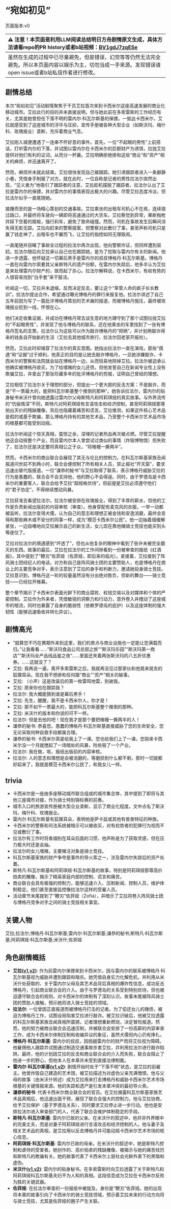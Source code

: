 # “宛如初见”
页面版本:v0
 

| :warning: 注意！本页面是利用LLM阅读总结明日方舟剧情原文生成，具体方法请看repo的PR history或者b站视频：[BV1gdJ7zqESe](https://www.bilibili.com/video/BV1gdJ7zqESe/)         |
|:----------------------------|
| 虽然在生成的过程中已尽量避免，但是错误，幻觉等等仍然无法完全避免。所以本页面内容以娱乐为主，切勿当成一手来源。发现错误请open issue或者b站私信作者进行修改。|



## 剧情总结
本次“宛如初见”活动剧情聚焦于干员艾拉首次来到卡西米尔这座高速发展的商业化移动城市。艾拉此行的目的并未直接说明，但与她此前在多索雷斯的工作经历有关，尤其是她曾担任下落不明的雷内尔·科瓦尔斯基的保镖。一抵达卡西米尔，艾拉就感受到了这座城市的浮华与压抑，宣传手册被各种大型企业（如斯沃玛、梅什科、玫瑰报业）垄断，充斥着商业气息。

艾拉刚入城便遭遇了一连串不怀好意的事件。首先，一位“不起眼的男性”上前搭话，打听雷内尔的下落，并试图以雷内尔在卡西米尔的巨额财产为诱饵，拉拢艾拉提供对他们有利的证词，从而分一杯羹。艾拉明确拒绝掺和这些“商业”和“资产”相关的麻烦，并迅速离开了。

然而，麻烦并未就此结束。艾拉很快发现自己被跟踪。她引诱跟踪者进入一条僻静小巷，凭借身手制服了对方。就在此时，一位自称是记者的男性拉法尔突然出现，“见义勇为”地吸引了跟踪者的注意，艾拉趁机摆脱了跟踪者。拉法尔认出了艾拉是雷内尔的保镖，并对雷内尔的事情表现出极大的兴趣。尽管艾拉态度冷淡，但拉法尔似乎一直尾随她。

接踵而至的是一场精心策划的交通事故。艾拉乘坐的出租车司机心不在焉，连续错过路口，并最终将车驶向一辆即将高速通过的大货车。艾拉察觉到异常，果断掏枪并踩下空着的踏板，强行刹车，避免了致命碰撞。然而，司机在事故发生后瞬间消失得无影无踪。艾拉向赶来的警察报案，但警察对此敷衍了事，甚至声称司机只是赢了钱走神了，出租车也不翼而飞，让艾拉的指控如同无理取闹。

一直尾随并目睹了事故全过程的拉法尔再次出现，他向警察作证，但同样遭到驱赶。拉法尔随后向艾拉承认自己也在跟踪她，是为了挖取与雷内尔有关的新闻。他进一步透露，他怀疑这一切幕后黑手是雷内尔的叔叔博格丹·科瓦尔斯基。博格丹一直在向雷内尔索要其父亲斯特凡的遗产份额，在雷内尔失踪后，他多半认为艾拉是来处理雷内尔财产的，故而起了杀心。拉法尔解释说，在卡西米尔，有权有势的人很容易找到“白手套”来干脏活。

听闻这一切，艾拉并未退缩，反而决定反击，要让这个“草菅人命的疯子长长教训”。拉法尔提出合作，希望通过曝光博格丹的罪行来报复他。拉法尔讲述了自己五年前因为写了一篇批评博格丹策划的艺术展的报道，而被博格丹施压，最终被玫瑰报业贬到一线，怀恨在心。

他们决定收集证据，并成功在博格丹常去谈生意的地方蹲守到了那个试图拉拢艾拉的“不起眼男性”，并发现了他与博格丹的联系，还在他乘坐的车里找到了一张有博格丹签名的支票。拉法尔认为这些可以作为敲诈博格丹的“把柄”，并计划用敲诈得来的钱各自开始新的生活（艾拉去其他城市旅行，拉法尔回老家开报社）。

然而，艾拉此时却揭穿了拉法尔的真实意图。她指出拉法尔一直在演戏，那些“偶遇”和“证据”过于顺利，他真正的目的是让她去敲诈博格丹，一旦她涉嫌敲诈，卡西米尔的警察和法院就会站在博格丹一边，从而轻易地除掉艾拉。拉法尔被迫承认他确实被博格丹收买，为了给嗜赌的女儿还债。但他发誓自己在新闻专业性上没有欺骗艾拉，并拿出了那张珍藏多年的批评博格丹的剪报，证明自己曾经的理想。

艾拉相信了拉法尔关于理想的部分，但提出一个更大胆的反击方案：不是敲诈，而是“干一票最大的，能把科瓦尔斯基整个推倒的那种”。她告诉拉法尔，雷内尔的贴身秘书米沃什曾向她透露过雷内尔父母斯特凡和阿莉琪娅的真实故事。与外界流传的“伉俪情深”不同，斯特凡对阿莉琪娅有言语攻击和经济控制，甚至阿莉琪娅那尊拍出天价的残缺雕像，背后也隐藏着痛苦和谎言。艾拉推测，如果这件核心艺术品是假的或基于欺骗，那么博格丹持有的其他艺术品，乃至整个卡西米尔艺术品市场的根基都可能受到动摇。

拉法尔听闻这个惊天真相，震惊之余，深埋的记者热血再次被点燃。尽管艾拉提醒他这会动摇整个产业，而且雷内尔本人曾尝试过类似的事情（炸毁博物馆）但失败了，拉法尔还是决定要将真相公之于众，“将帷幔一撕两半”。

然而，卡西米尔的商业联合会展现了其无与伦比的控制力。在科瓦尔斯基家族丑闻报道问世前不到两小时，联合会便控制了所有相关人员，禁止报社“开天窗”，要求迅速出替代版报道。一位“谦恭的秘书”与艾拉取得了联系，表示博格丹威胁艾拉的行为是愚蠢的，联合会不会支持他，他的野心不会得逞。同时，由于罗德岛是卡西米尔的重要客人，联合会给予艾拉“超规格优待”，但前提是艾拉必须遵守他们的“君子协定”，不得继续搅动风暴。

艾拉获准去看望拉法尔。拉法尔被安排在玫瑰报业，得到了丰厚的薪水，但他的工作是负责新闻出版前的内容审核（审查）。他身穿配有麦克风的衣服，一举一动都被监听。拉法尔变得犬儒，认为自己的意志和理想正被金钱和安逸消磨，最终会变得和那些麻木或不安分的同事一样，成为“模范卡西米尔公民”。他一边抽着烟缓解紧张，一边自嘲地向艾拉展示自己的新生活，女儿现在靠他赌骑士竞技也能买到头等座位了。

艾拉对拉法尔的境遇感到“坏透了”，但也从他复杂的眼神中看到了些许未被完全磨灭的东西。故事的最后，艾拉在拉法尔的工作间隙看到一份被审查的报纸《红酒报》，其中提到了“鞭刃”佐菲娅（佐菲娅，即后来的临光）。紧接着，艾拉接到了阵风骑士团经纪人的电话，对方称自己是阵风骑士团的主要赞助人，也是博格丹在商业上的主要竞争对手，表示注意到了艾拉的身手和判断力，邀请她投身骑士竞技。艾拉意识到，博格丹这一轮的较量虽然没有分出绝对胜负，但新的舞台——骑士竞技——已经拉开帷幕。

整个章节揭示了卡西米尔表面光鲜下的商业腐败、权钱交易以及对媒体和个体的严密控制。艾拉作为外来者，凭借敏锐的洞察力和行动力，意外卷入并搅动了这座城市的暗流，同时也暴露了自身的脆弱性（依赖罗德岛的庇护）以及这座体制的强大韧性（能够迅速吸收并转化异议）。
## 剧情高光
*   “就算您不巧在赛期外来到这里，我们的景点与商业设施也一定能让您满载而归。”让我看看......“斯沃玛食品公司总部之旅”“斯沃玛乐园”“斯沃玛第一商店”“斯沃玛全产品线品鉴之夜”......里面还夹着两张斯沃玛的八五折优惠券。......这就没了？
*   艾拉: 我再说一遍，离开多索雷斯之后，我就再没见过那家伙和他晃来晃去的狐狸耳朵。现在我不想掺和任何跟“商业”“资产”相关的破事。
*   艾拉: （小声）这是改装后的第一枚雷鸣地雷，别谢我。
*   艾拉: 原来你也在跟踪我？
*   拉法尔: 我大概能猜到谁是幕后黑手！
*   艾拉: 先生，醒醒，我不是卡西米尔人，你才是！
*   艾拉: 那不如干一票最大的，能把科瓦尔斯基整个推倒的那种。
*   艾拉: 米沃什的版本和你说的可不一样。
*   拉法尔: 但是去他的吧！现在我才是那个要把帷幔一撕两半的人！
*   谦恭的秘书: 恭喜您。愚蠢的博格丹·科瓦尔斯基直接威胁了您的生命安全，您无论采取何种自救手段都属合理。
*   谦恭的秘书: 卡西米尔真是给我上了一课。您也给我们上了一课。您刚来卡西米尔没一个月就搅起了一场暗处的风暴，险些毁了一个产业。
*   拉法尔: 我在做，咳，报纸出版前的内容审核。
*   拉法尔: 人的意志和理想是会被消磨的，等磨损到什么都不剩，那时一切就都好起来了，我就是模范卡西米尔公民了，和我女儿一样。
## trivia
*   卡西米尔是一座由多座移动城市联合组成的城市集合体，其中提到了即将与其他三座城市对接，作为骑士特别锦标赛的前奏。
*   城市入口的旅游宣传册被大型企业垄断，显示了商业化程度。文中点名了斯沃玛、梅什科、玫瑰报业。
*   雷内尔·科瓦尔斯基有狐狸耳朵，表明他是萨卡兹或其他有兽类特征的种族。
*   卡西米尔的警察和司法系统被暗示可以被收买，对有权势者的犯罪行为视而不见或敷衍了事。
*   拉法尔有工作时将香烟别在耳朵后面的习惯，他声称是为了获取灵感，但在压力极大时还是会抽。
*   拉法尔的女儿嗜赌，主要赌注对象是骑士竞技。
*   科瓦尔斯基家族的财产争夺是事件的导火索之一，涉及雷内尔失踪后的资产处置。
*   斯特凡·科瓦尔斯基和阿莉琪娅·科瓦尔斯基的故事，特别是阿莉琪娅那尊高价拍卖的雕像，揭示了精英家庭内部的控制、谎言和痛苦。
*   商业联合会具有极强的控制力，能够迅速介入、压制新闻、控制人员，维护体制稳定。他们甚至直接监控像拉法尔这样的受雇人员。
*   活动章节末尾提到了“鞭刃”佐菲娅（Zofia），并暗示了艾拉将卷入阵风骑士团与博格丹竞争对手之间的骑士竞技相关事宜。
## 关键人物
艾拉;拉法尔;博格丹·科瓦尔斯基;雷内尔·科瓦尔斯基;谦恭的秘书;斯特凡·科瓦尔斯基;阿莉琪娅·科瓦尔斯基;米沃什;佐菲娅
## 角色剧情概括
-   **艾拉([v1](../chars/char_4123_ela.md),[v2](../char_v3/char_4123_ela.md))**: 作为前雷内尔保镖来到卡西米尔，因与雷内尔的联系被博格丹·科瓦尔斯基视为威胁并遭到跟踪和暗杀。她凭借自身实力化解危机，并利用从米沃什处获取的、关于雷内尔父母及其艺术品背后真相的爆炸性信息，成功反击博格丹，引起商业联合会的介入。由于与罗德岛的关系受到特别优待，但也被迫遵守联合会的规则，对卡西米尔的体制有了深刻认识。故事末尾被阵风骑士团的赞助人接触，预示她将进入骑士竞技的领域。
-   **拉法尔**: 一位曾因正直报道而被博格丹打击的记者。为了偿还女儿的赌债，被迫为博格丹工作，试图设局陷害艾拉进行敲诈。被艾拉识破后，他被艾拉透露的科瓦尔斯基家族丑闻真相所震撼，记者理想重新燃烧，决定冒险报道。然而，他的努力被商业联合会迅速压制，并被联合会安排了一份高薪的内容审查工作，成为卡西米尔体制压制和收编异议的象征，虽然犬儒但内心仍有挣扎。
-   **博格丹·科瓦尔斯基**: 雷内尔的叔叔，因觊觎雷内尔的财产而将艾拉视为障碍。他雇佣他人跟踪并试图通过制造交通事故杀害艾拉，并利用拉法尔进行敲诈陷阱。最终，他的计划因艾拉的反击和商业联合会的介入而失败，联合会阻止了他进一步的野心，但他本人在本章并未受到直接法律制裁。
-   **雷内尔·科瓦尔斯基([v1](../chars/extended_char_9d2b63.md),[v2](../char_v3/extended_char_9d2b63.md))**: 剧情开始时处于“下落不明”状态，是艾拉的前雇主。他曾炸毁自己建造的艺术馆，被艾拉描述为对虚伪父亲充满憎恨。他与父母的故事（由米沃什转述）成为艾拉用来打击博格丹和威胁卡西米尔艺术市场根基的关键情报来源。他的失踪和遗产是引发本章冲突的最初导火索。
-   **谦恭的秘书**: 代表卡西米尔商业联合会的官员。在艾拉揭露科瓦尔斯基家族艺术品真相后，他迅速出面干预，展现了联合会强大的控制力。他与艾拉协商，给予艾拉保护（基于罗德岛关系），同时要求艾拉停止进一步行动。他也是安排拉法尔进入审查部门的人，代表了联合会维护体制稳定的手段。
-   **斯特凡·科瓦尔斯基**: 雷内尔已故的父亲。在米沃什的叙述中，他并非外界眼中的完美丈夫，而是对妻子阿莉琪娅进行言语攻击和经济控制的人。他与妻子及相关艺术品的真相，是艾拉用以反击博格丹并可能动摇卡西米尔艺术市场的核心信息。
-   **阿莉琪娅·科瓦尔斯基**: 雷内尔已故的母亲。在米沃什的叙述中，她是斯特凡控制和虐待的受害者。她创作的、高价拍卖的残缺雕像，被揭示与她的痛苦经历和斯特凡的欺骗有关。她的故事代表了卡西米尔上层社会光鲜外表下的黑暗和虚伪。
-   **米沃什([v1](../chars/extended_char_mi_wo_shen.md),[v2](../char_v3/extended_char_mi_wo_shen.md))**: 雷内尔的贴身秘书。在多索雷斯时向艾拉透露了关于斯特凡和阿莉琪娅科瓦尔斯基夫妇不为人知的真相。这段信息成为艾拉在卡西米尔反败为胜的关键武器。
-   **佐菲娅**: 在拉法尔审查的一份报纸中被提及，身份是“鞭刃”佐菲娅。她的出现将本章的故事引向了卡西米尔的骑士竞技领域，预示着艾拉未来的行动方向将与骑士竞技，尤其是佐菲娅的圈子产生关联。